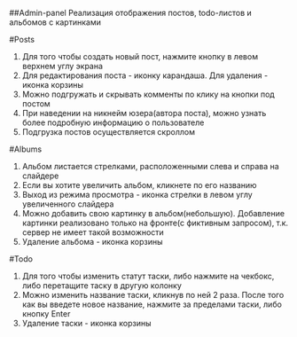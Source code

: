 ##Admin-panel
Реализация отображения постов, todo-листов и альбомов с картинками

#Posts
1) Для того чтобы создать новый пост, нажмите кнопку в левом верхнем углу экрана
2) Для редактирования поста - иконку карандаша. Для удаления - иконка корзины
3) Можно подгружать и скрывать комменты по клику на кнопки под постом
4) При наведении на никнейм юзера(автора поста), можно узнать более подробную информацию о пользователе
5) Подгрузка постов осуществляется скроллом

#Albums
1) Альбом листается стрелками, расположенными слева и справа на слайдере
2) Если вы хотите увеличить альбом, кликнете по его названию
3) Выход из режима просмотра - иконка стрелки в левом углу увеличенного слайдера
4) Можно добавить свою картинку в альбом(небольшую). Добавление картинки реализовано только на фронте(с фиктивным запросом), т.к. сервер не имеет такой возможности
5) Удаление альбома - иконка корзины

#Todo
1) Для того чтобы изменить статут таски, либо нажмите на чекбокс, либо перетащите таску в другую колонку
2) Можно изменить название таски, кликнув по ней 2 раза. После того как вы введете новое название, нажмите за пределами таски, либо кнопку Enter
3) Удаление таски - иконка корзины




